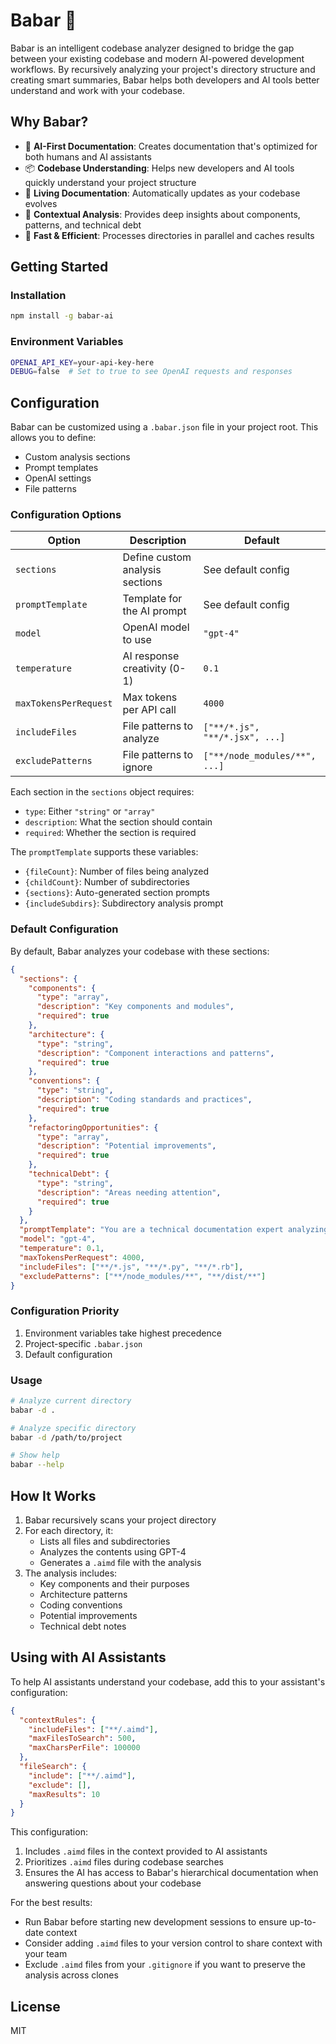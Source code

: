 # Babar :elephant:

Babar is an intelligent codebase analyzer designed to bridge the gap between your existing codebase and modern AI-powered development workflows. By recursively analyzing your project's directory structure and creating smart summaries, Babar helps both developers and AI tools better understand and work with your codebase.

## Why Babar?

- 🤖 **AI-First Documentation**: Creates documentation that's optimized for both humans and AI assistants
- 📦 **Codebase Understanding**: Helps new developers and AI tools quickly understand your project structure
- 🔄 **Living Documentation**: Automatically updates as your codebase evolves
- 🎯 **Contextual Analysis**: Provides deep insights about components, patterns, and technical debt
- 🚀 **Fast & Efficient**: Processes directories in parallel and caches results

## Getting Started

### Installation

```bash
npm install -g babar-ai
```

### Environment Variables

```bash
OPENAI_API_KEY=your-api-key-here
DEBUG=false  # Set to true to see OpenAI requests and responses
```

## Configuration

Babar can be customized using a `.babar.json` file in your project root. This allows you to define:

- Custom analysis sections
- Prompt templates
- OpenAI settings
- File patterns

### Configuration Options

| Option                | Description                     | Default                        |
| --------------------- | ------------------------------- | ------------------------------ |
| `sections`            | Define custom analysis sections | See default config             |
| `promptTemplate`      | Template for the AI prompt      | See default config             |
| `model`               | OpenAI model to use             | `"gpt-4"`                      |
| `temperature`         | AI response creativity (0-1)    | `0.1`                          |
| `maxTokensPerRequest` | Max tokens per API call         | `4000`                         |
| `includeFiles`        | File patterns to analyze        | `["**/*.js", "**/*.jsx", ...]` |
| `excludePatterns`     | File patterns to ignore         | `["**/node_modules/**", ...]`  |

Each section in the `sections` object requires:

- `type`: Either `"string"` or `"array"`
- `description`: What the section should contain
- `required`: Whether the section is required

The `promptTemplate` supports these variables:

- `{fileCount}`: Number of files being analyzed
- `{childCount}`: Number of subdirectories
- `{sections}`: Auto-generated section prompts
- `{includeSubdirs}`: Subdirectory analysis prompt

### Default Configuration

By default, Babar analyzes your codebase with these sections:

```json
{
  "sections": {
    "components": {
      "type": "array",
      "description": "Key components and modules",
      "required": true
    },
    "architecture": {
      "type": "string",
      "description": "Component interactions and patterns",
      "required": true
    },
    "conventions": {
      "type": "string",
      "description": "Coding standards and practices",
      "required": true
    },
    "refactoringOpportunities": {
      "type": "array",
      "description": "Potential improvements",
      "required": true
    },
    "technicalDebt": {
      "type": "string",
      "description": "Areas needing attention",
      "required": true
    }
  },
  "promptTemplate": "You are a technical documentation expert analyzing {fileCount} files and {childCount} subdirectories.\n\nCreate a comprehensive analysis following this structure:\n\n{sections}\n\n{includeSubdirs}\n\nFocus on clarity and maintainability. Explain complex concepts clearly.",
  "model": "gpt-4",
  "temperature": 0.1,
  "maxTokensPerRequest": 4000,
  "includeFiles": ["**/*.js", "**/*.py", "**/*.rb"],
  "excludePatterns": ["**/node_modules/**", "**/dist/**"]
}
```

### Configuration Priority

1. Environment variables take highest precedence
2. Project-specific `.babar.json`
3. Default configuration

### Usage

```bash
# Analyze current directory
babar -d .

# Analyze specific directory
babar -d /path/to/project

# Show help
babar --help
```

## How It Works

1. Babar recursively scans your project directory
2. For each directory, it:
   - Lists all files and subdirectories
   - Analyzes the contents using GPT-4
   - Generates a `.aimd` file with the analysis
3. The analysis includes:
   - Key components and their purposes
   - Architecture patterns
   - Coding conventions
   - Potential improvements
   - Technical debt notes

## Using with AI Assistants

To help AI assistants understand your codebase, add this to your assistant's configuration:

```json
{
  "contextRules": {
    "includeFiles": ["**/.aimd"],
    "maxFilesToSearch": 500,
    "maxCharsPerFile": 100000
  },
  "fileSearch": {
    "include": ["**/.aimd"],
    "exclude": [],
    "maxResults": 10
  }
}
```

This configuration:

1. Includes `.aimd` files in the context provided to AI assistants
2. Prioritizes `.aimd` files during codebase searches
3. Ensures the AI has access to Babar's hierarchical documentation when answering questions about your codebase

For the best results:

- Run Babar before starting new development sessions to ensure up-to-date context
- Consider adding `.aimd` files to your version control to share context with your team
- Exclude `.aimd` files from your `.gitignore` if you want to preserve the analysis across clones

## License

MIT 
